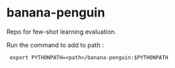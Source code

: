 # banana-penguin
Repo for few-shot learning evaluation. 

Run the command to add to path :
```
 export PYTHONPATH=<path>/banana-penguin:$PYTHONPATH
```